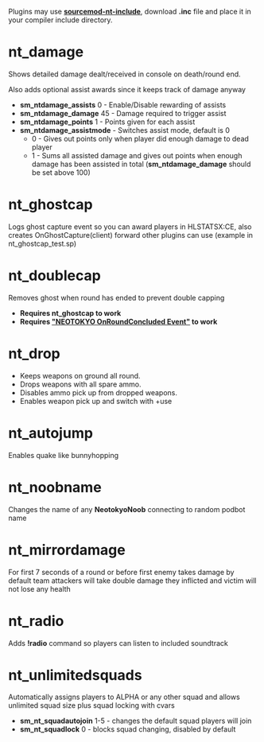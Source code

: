 Plugins may use [**sourcemod-nt-include**](https://github.com/softashell/sourcemod-nt-include/), download **.inc** file and place it in your compiler include directory.

nt_damage
====================
Shows detailed damage dealt/received in console on death/round end.

Also adds optional assist awards since it keeps track of damage anyway
- **sm_ntdamage_assists** 0 - Enable/Disable rewarding of assists
- **sm_ntdamage_damage** 45 - Damage required to trigger assist
- **sm_ntdamage_points** 1 - Points given for each assist
- **sm_ntdamage_assistmode** - Switches assist mode, default is 0
	- 0 - Gives out points only when player did enough damage to dead player
	- 1 - Sums all assisted damage and gives out points when enough damage has been assisted in total (**sm_ntdamage_damage** should be set above 100)

nt_ghostcap
====================
Logs ghost capture event so you can award players in HLSTATSX:CE, also creates OnGhostCapture(client) forward other plugins can use (example in nt_ghostcap_test.sp)

nt_doublecap
====================
Removes ghost when round has ended to prevent double capping
* **Requires nt_ghostcap to work**
* **Requires ["NEOTOKYO OnRoundConcluded Event"](https://github.com/Rainyan/sourcemod-nt-onroundconcluded-event) to work**

nt_drop
====================
- Keeps weapons on ground all round.
- Drops weapons with all spare ammo.
- Disables ammo pick up from dropped weapons.
- Enables weapon pick up and switch with +use

nt_autojump
====================
Enables quake like bunnyhopping

nt_noobname
====================
Changes the name of any **NeotokyoNoob** connecting to random podbot name

nt_mirrordamage
====================
For first 7 seconds of a round or before first enemy takes damage by default team attackers will take double damage they inflicted and victim will not lose any health

nt_radio
====================
Adds **!radio** command so players can listen to included soundtrack

nt_unlimitedsquads
====================
Automatically assigns players to ALPHA or any other squad and allows unlimited squad size plus squad locking with cvars

- **sm_nt_squadautojoin** 1-5 - changes the default squad players will join
- **sm_nt_squadlock** 0 - blocks squad changing, disabled by default
